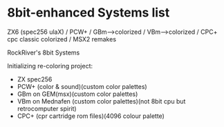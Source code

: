 # 8bit-enhanced Systems list
ZX6 (spec256 ulaX) / PCW+ / GBm-->colorized / 
VBm-->colorized / CPC+ cpc classic colorized / 
MSX2 remakes

RockRiver's 8bit Systems

Initializing re-coloring project:
* ZX spec256 
* PCW+ (color & sound)(custom color palettes)
* GBm on GEM(msx)(custom color palettes)
* VBm on Mednafen (custom color palettes)(not 8bit cpu but retrocomputer spirit)
* CPC+ (cpr cartridge rom files)(4096 colour palette)
